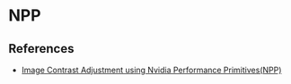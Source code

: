 # NPP

## References

- [Image Contrast Adjustment using Nvidia Performance Primitives(NPP)](https://on-demand.gputechconf.com/gtc/2014/presentations/HANDS-ON-LAB-S4793-image-processing-using-npp.pdf)